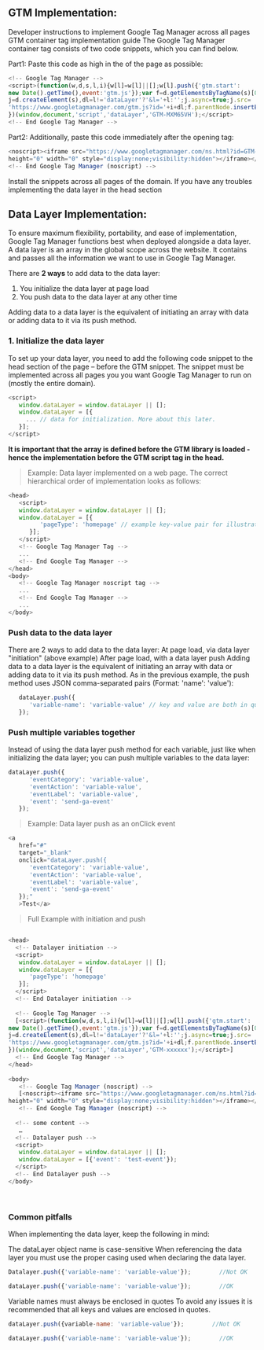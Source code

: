 ## GTM Implementation: 

Developer instructions to implement Google Tag Manager across all pages
GTM container tag implementation guide
The Google Tag Manager container tag consists of two code snippets, which you can find below. 

Part1: Paste this code as high in the <head> of the page as possible:
````javascript
<!-- Google Tag Manager -->
<script>(function(w,d,s,l,i){w[l]=w[l]||[];w[l].push({'gtm.start':
new Date().getTime(),event:'gtm.js'});var f=d.getElementsByTagName(s)[0],
j=d.createElement(s),dl=l!='dataLayer'?'&l='+l:'';j.async=true;j.src=
'https://www.googletagmanager.com/gtm.js?id='+i+dl;f.parentNode.insertBefore(j,f);
})(window,document,'script','dataLayer','GTM-MXM65VH');</script>
<!-- End Google Tag Manager -->
````
Part2:  Additionally, paste this code immediately after the opening <body> tag:
<!-- Google Tag Manager (noscript) -->
````javascript
<noscript><iframe src="https://www.googletagmanager.com/ns.html?id=GTM-MXM65VH"
height="0" width="0" style="display:none;visibility:hidden"></iframe></noscript>
<!-- End Google Tag Manager (noscript) -->
````
Install the snippets across all pages of the domain.
If you have any troubles implementing the data layer in the head section



## Data Layer Implementation: 

To ensure maximum flexibility, portability, and ease of implementation, Google Tag Manager functions best when deployed alongside a data layer.
A data layer is an array in the global scope across the website. It contains and passes all the information we want to use in Google Tag Manager.

There are **2 ways** to add data to the data layer:

1. You initialize the data layer at page load
2. You push data to the data layer at any other time

Adding data to a data layer is the equivalent of initiating an array with data or adding data to it via its push method.

### 1. Initialize the data layer
To set up your data layer, you need to add the following code snippet to the head section of the page – before the GTM snippet. 
The snippet must be implemented across all pages you you want Google Tag Manager to run on (mostly the entire domain).

````javascript
<script>
   window.dataLayer = window.dataLayer || [];
   window.dataLayer = [{
     ... // data for initialization. More about this later.
   }]; 
</script>
````
**It is important that the array is defined before the GTM library is loaded - hence the implementation before the GTM script tag in the head.**
> Example: Data layer implemented on a web page. The correct hierarchical order of implementation looks as follows:

````javascript
<head>
   <script>
   window.dataLayer = window.dataLayer || [];
   window.dataLayer = [{
         'pageType': 'homepage' // example key-value pair for illustration
      }]; 
   </script>
   <!-- Google Tag Manager Tag -->
   ...
   <!-- End Google Tag Manager -->
</head>
<body>
   <!-- Google Tag Manager noscript tag -->
   ...
   <!-- End Google Tag Manager -->
   ...
</body>
````

### Push data to the data layer
There are 2 ways to add data to the data layer:
At page load, via data layer "initiation" (above example)
After page load, with a data layer push
Adding data to a data layer is the equivalent of initiating an array with data or adding data to it via its push method.
As in the previous example, the push method uses JSON comma-separated pairs (Format: 'name': 'value'):
````javascript
   dataLayer.push({
      'variable-name': 'variable-value' // key and value are both in quotes
   });
````
### Push multiple variables together
Instead of using the data layer push method for each variable, just like when initializing the data layer; you can push multiple variables to the data layer:

````javascript
dataLayer.push({
      'eventCategory': 'variable-value',
      'eventAction': 'variable-value',
      'eventLabel': 'variable-value',
      'event': 'send-ga-event'
   });
````  

> Example: Data layer push as an onClick event

````javascript
<a 
   href="#" 
   target="_blank"
   onclick="dataLayer.push({
      'eventCategory': 'variable-value',
      'eventAction': 'variable-value',
      'eventLabel': 'variable-value',
      'event': 'send-ga-event'
   });"
   >Test</a>
````  


> Full Example with initiation and push

````javascript

<head>
  <!-- Datalayer initiation -->
  <script>
   window.dataLayer = window.dataLayer || [];
   window.dataLayer = [{
      'pageType': 'homepage'
   }]; 
  </script>
  <!-- End Datalayer initiation -->
​
  <!-- Google Tag Manager -->
  [<script>(function(w,d,s,l,i){w[l]=w[l]||[];w[l].push({'gtm.start':
new Date().getTime(),event:'gtm.js'});var f=d.getElementsByTagName(s)[0],
j=d.createElement(s),dl=l!='dataLayer'?'&l='+l:'';j.async=true;j.src=
'https://www.googletagmanager.com/gtm.js?id='+i+dl;f.parentNode.insertBefore(j,f);
})(window,document,'script','dataLayer','GTM-xxxxxx');</script>]
  <!-- End Google Tag Manager -->
</head>
​
<body>
   <!-- Google Tag Manager (noscript) -->
   [<noscript><iframe src="https://www.googletagmanager.com/ns.html?id=GTM-xxxxx"
height="0" width="0" style="display:none;visibility:hidden"></iframe></noscript>]
   <!-- End Google Tag Manager (noscript) -->
​
  <!-- some content -->
   … 
  <!-- Datalayer push -->
  <script>
   window.dataLayer = window.dataLayer || [];
   window.dataLayer = [{'event': 'test-event'});        
  </script>
  <!-- End Datalayer push -->
</body>
````
​
### Common pitfalls
When implementing the data layer, keep the following in mind:

The dataLayer object name is case-sensitive
When referencing the data layer you must use the proper casing used when declaring the data layer.

````javascript
Datalayer.push({'variable-name': 'variable-value'});        //Not OK
````

````javascript
dataLayer.push({'variable-name': 'variable-value'});        //OK
````
Variable names must always be enclosed in quotes
To avoid any issues it is recommended that all keys and values are enclosed in quotes.

````javascript
dataLayer.push({variable-name: 'variable-value'});        //Not OK
````

````javascript
dataLayer.push({'variable-name': 'variable-value'});        //OK
````

